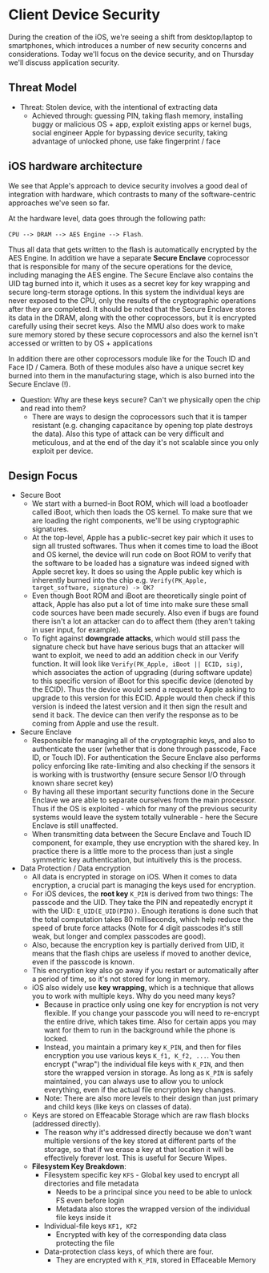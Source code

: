 # Client Device Security

During the creation of the iOS, we're seeing a shift from desktop/laptop to smartphones, which introduces a number of new security concerns and considerations. Today we'll focus on the device security, and on Thursday we'll discuss application security.

## Threat Model

* Threat: Stolen device, with the intentional of extracting data
  * Achieved through: guessing PIN, taking flash memory, installing buggy or malicious OS + app, exploit existing apps or kernel bugs, social engineer Apple for bypassing device security, taking advantage of unlocked phone, use fake fingerprint / face

## iOS hardware architecture 


We see that Apple's approach to device security involves a good deal of integration with hardware, which contrasts to many of the software-centric approaches we've seen so far.

At the hardware level, data goes through the following path:

`CPU --> DRAM --> AES Engine --> Flash`. 


Thus all data that gets written to the flash is automatically encrypted by the AES Engine. In addition we have a separate **Secure Enclave** coprocessor that is responsible for many of the secure operations for the device, including managing the AES engine. The Secure Enclave also contains the UID tag burned into it, which it uses as a secret key for key wrapping and secure long-term storage options. In this system the individual keys are never exposed to the CPU, only the results of the cryptographic operations after they are completed. It should be noted that the Secure Enclave stores its data in the DRAM, along with the other coprocessors, but it is encrypted carefully using their secret keys. Also the MMU also does work to make sure memory stored by these secure coprocessors and also the kernel isn't accessed or written to by OS + applications

In addition there are other coprocessors module like for the Touch ID and Face ID / Camera. Both of these modules also have a unique secret key burned into them in the manufacturing stage, which is also burned into the Secure Enclave (!). 
 - Question: Why are these keys secure? Can't we physically open the chip and read into them?
   - There are ways to design the coprocessors such that it is tamper resistant (e.g. changing capacitance by opening top plate destroys the data). Also this type of attack can be very difficult and meticulous, and at the end of the day it's not scalable since you only exploit per device.

## Design Focus

* Secure Boot
  * We start with a burned-in Boot ROM, which will load a bootloader called iBoot, which then loads the OS kernel. To make sure that we are loading the right components, we'll be using cryptographic signatures.
  * At the top-level, Apple has a public-secret key pair which it uses to sign all trusted softwares. Thus when it comes time to load the iBoot and OS kernel, the device will run code on Boot ROM to verify that the software to be loaded has a signature was indeed signed with Apple secret key. It does so using the Apple public key which is inherently burned into the chip e.g. `Verify(PK_Apple, target_software, signature) -> OK?`
  * Even though Boot ROM and iBoot are theoretically single point of attack, Apple has also put a lot of time into make sure these small code sources have been made securely. Also even if bugs are found there isn't a lot an attacker can do to affect them (they aren't taking in user input, for example).
  * To fight against **downgrade attacks**, which would still pass the signature check but have have serious bugs that an attacker will want to exploit, we need to add an addition check in our Verify function. It will look like `Verify(PK_Apple, iBoot || ECID, sig)`, which associates the action of upgrading (during software update) to this specific version of iBoot for this specific device (denoted by the ECID). Thus the device would send a request to Apple asking to upgrade to this version for this ECID. Apple would then check if this version is indeed the latest version and it then sign the result and send it back. The device can then verify the response as to be coming from Apple and use the result.
* Secure Enclave
  * Responsible for managing all of the cryptographic keys, and also to authenticate the user (whether that is done through passcode, Face ID, or Touch ID). For authentication the Secure Enclave also performs policy enforcing like rate-limiting and also checking if the sensors it is working with is trustworthy (ensure secure Sensor I/O through known share secret key)
  * By having all these important security functions done in the Secure Enclave we are able to separate ourselves from the main processor. Thus if the OS is exploited - which for many of the previous security systems would leave the system totally vulnerable - here the Secure Enclave is still unaffected.
  * When transmitting data between the Secure Enclave and Touch ID component, for example, they use encryption with the shared key. In practice there is a little more to the process than just a single symmetric key authentication, but intuitively this is the process. 
* Data Protection / Data encryption
  * All data is encrypted in storage on iOS. When it comes to data encryption, a crucial part is managing the keys used for encryption.
  * For iOS devices, the **root key** `K_PIN` is derived from two things: The passcode and the UID. They take the PIN and repeatedly encrypt it with the UID: `E_UID(E_UID(PIN))`. Enough iterations is done such that the total computation takes 80 milliseconds, which help reduce the speed of brute force attacks (Note for 4 digit passcodes it's still weak, but longer and complex passcodes are good).
  * Also, because the encryption key is partially derived from UID, it means that the flash chips are useless if moved to another device, even if the passcode is known.
  * This encryption key also go away if you restart or automatically after a period of time, so it's not stored for long in memory.
  * iOS also widely use **key wrapping**, which is a technique that allows you to work with multiple keys. Why do you need many keys?
    * Because in practice only using one key for encryption is not very flexible. If you change your passcode you will need to re-encrypt the entire drive, which takes time. Also for certain apps you may want for them to run in the background while the phone is locked.
    * Instead, you maintain a primary key `K_PIN`, and then for files encryption you use various keys `K_f1, K_f2, ...`. You then encrypt ("wrap") the individual file keys with `K_PIN`, and then store the wrapped version in storage. As long as `K_PIN` is safely maintained, you can always use to allow you to unlock everything, even if the actual file encryption key changes.
    * Note: There are also more levels to their design than just primary and child keys (like keys on classes of data).
  * Keys are stored on Effeacable Storage which are raw flash blocks (addressed directly).
    * The reason why it's addressed directly because we don't want multiple versions of the key stored at different parts of the storage, so that if we erase a key at that location it will be effectively forever lost. This is useful for Secure Wipes.
  * **Filesystem Key Breakdown**:
    * Filesystem specific key `KFS` - Global key used to encrypt all directories and file metadata
      * Needs to be a principal since you need to be able to unlock FS even before login
      * Metadata also stores the wrapped version of the individual file keys inside it
    * Individual-file keys `KF1, KF2`
      * Encrypted with key of the corresponding data class protecting the file
    * Data-protection class keys, of which there are four.
      * They are encrypted with `K_PIN`, stored in Effaceable Memory